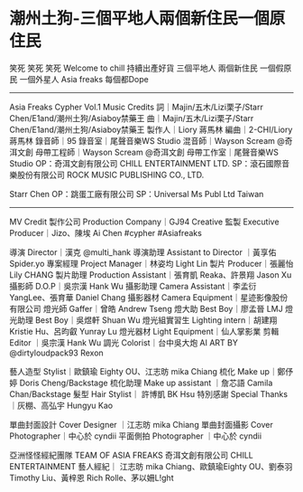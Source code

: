 # 潮州土狗-三個平地人兩個新住民一個原住民
笑死 笑死 笑死
Welcome to chill  持續出產好貨
三個平地人 兩個新住民 
一個假原民 一個外星人
Asia freaks 每個都Dope
______________________________________
Asia Freaks Cypher Vol.1
Music Credits
詞｜Majin/五木/Lizi栗子/Starr Chen/E1and/潮州土狗/Asiaboy禁藥王
曲｜Majin/五木/Lizi栗子/Starr Chen/E1and/潮州土狗/Asiaboy禁藥王
製作人｜Liory 蔣馬林
編曲｜2-CHI/Liory 蔣馬林
錄音師｜95
錄音室｜尾聲音樂WS Studio
混音師｜Wayson Scream @奇洱文創
母帶工程師｜Wayson Scream @奇洱文創
母帶工作室｜尾聲音樂WS Studio
OP：奇洱文創有限公司 CHILL ENTERTAINMENT LTD.
SP：滾石國際音樂股份有限公司 ROCK MUSIC PUBLISHING CO., LTD.

Starr Chen
OP：跳蛋工廠有限公司
SP：Universal Ms Publ Ltd Taiwan

--------------------------------------------------------------------------------
MV Credit
製作公司 Production Company｜GJ94 Creative
監製 Executive Producer｜Jizo、陳埃 Ai Chen 
#cypher #Asiafreaks

導演 Director｜漢克 @multi_hank
導演助理 Assistant to Director ｜黃享佑 Spider.yo
專案經理 Project Manager｜林姿均 Light Lin
製片 Producer｜張麗怡 Lily CHANG
製片助理 Production Assistant｜張育凱 Reaka、許景翔 Jason Xu
攝影師 D.O.P｜吳宗漢 Hank Wu
攝影助理 Camera Assistant｜李孟衍 YangLee、張育華 Daniel Chang
攝影器材 Camera Equipment｜星迹影像股份有限公司
燈光師 Gaffer｜曾皓 Andrew Tseng
燈大助 Best Boy｜廖孟晉 LMJ
燈光助理 Best Boy｜吳煜軒 Shuan Wu 
燈光組實習生 Lighting intern｜胡建翔 Kristie Hu、呂昀叡 Yunray Lu
燈光器材 Light Equipment｜仙人掌影業
剪輯 Editor ｜吳宗漢 Hank Wu
調光 Colorist｜台中吳大炮
AI ART BY @dirtyloudpack93 Rexon

藝人造型 Stylist｜歐鎮瑜 Eighty OU、江志昉 mika Chiang
梳化 Make up｜鄭伃婷 Doris Cheng/Backstage
梳化助理 Make up assistant ｜詹芯語 Camila Chan/Backstage
髮型 Hair Stylist｜ 許博凱 BK Hsu
特別感謝 Special Thanks｜灰棚、高弘宇 Hungyu Kao

單曲封面設計 Cover Designer ｜江志昉 mika Chiang
單曲封面攝影 Cover Photographer｜中心於 cyndii
平面側拍 Photographer ｜中心於 cyndii

亞洲怪怪經紀團隊 TEAM OF ASIA FREAKS 
奇洱文創有限公司 CHILL ENTERTAINMENT
藝人經紀｜ 江志昉 mika Chiang、歐鎮瑜Eighty OU、劉泰羽 Timothy Liu、黃梓恩 Rich Rolle、茅以姍L!ght
